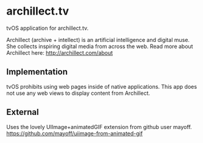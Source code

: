 archillect.tv
================================================================================

tvOS application for archillect.tv.

Archillect (archive + intellect) is an artificial intelligence and digital muse.
She collects inspiring digital media from across the web. Read more about
Archillect here: http://archillect.com/about

Implementation
--------------------------------------------------------------------------------

tvOS prohibits using web pages inside of native applications. This app does not
use any web views to display content from Archillect.

External
--------------------------------------------------------------------------------

Uses the lovely UIImage+animatedGIF extension from github user mayoff.
https://github.com/mayoff/uiimage-from-animated-gif

